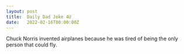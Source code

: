 ```yaml
---
layout: post
title:  Daily Dad Joke 4U
date:   2022-02-16T00:00:00Z
---
```

Chuck Norris invented airplanes because he was tired of being the only person that could fly.
